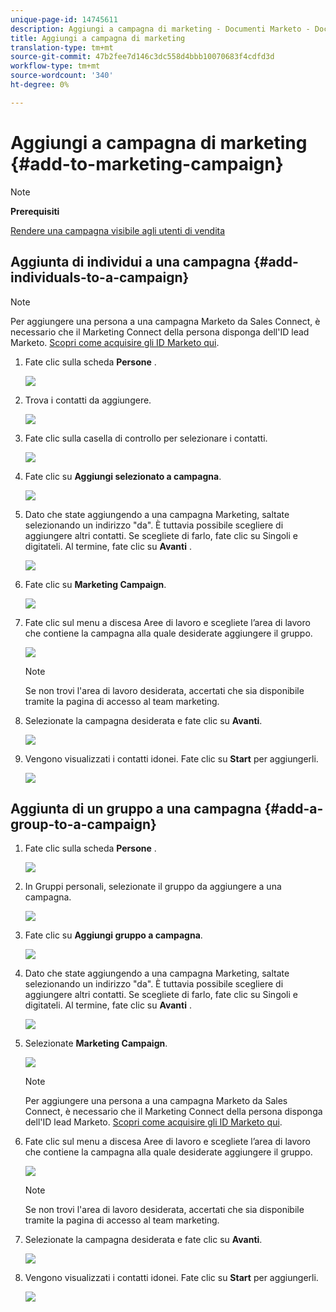 ```yaml
---
unique-page-id: 14745611
description: Aggiungi a campagna di marketing - Documenti Marketo - Documentazione prodotto
title: Aggiungi a campagna di marketing
translation-type: tm+mt
source-git-commit: 47b2fee7d146c3dc558d4bbb10070683f4cdfd3d
workflow-type: tm+mt
source-wordcount: '340'
ht-degree: 0%

---
```



# Aggiungi a campagna di marketing {#add-to-marketing-campaign}

>[!NOTE]
>
>**Prerequisiti**
>
>[Rendere una campagna visibile agli utenti di vendita](http://docs.marketo.com/x/NwDh)

## Aggiunta di individui a una campagna {#add-individuals-to-a-campaign}

>[!NOTE]
>
>Per aggiungere una persona a una campagna Marketo da Sales Connect, è necessario che il Marketing Connect della persona disponga dell&#39;ID lead Marketo. [Scopri come acquisire gli ID Marketo qui](http://docs.marketo.com/x/CQXLAQ).

1. Fate clic sulla scheda **Persone** .

   ![](assets/one-3.png)

1. Trova i contatti da aggiungere.

   ![](assets/two-3.png)

1. Fate clic sulla casella di controllo per selezionare i contatti.

   ![](assets/three-3.png)

1. Fate clic su **Aggiungi selezionato a campagna**.

   ![](assets/four-3.png)

1. Dato che state aggiungendo a una campagna Marketing, saltate selezionando un indirizzo &quot;da&quot;. È tuttavia possibile scegliere di aggiungere altri contatti. Se scegliete di farlo, fate clic su Singoli e digitateli. Al termine, fate clic su **Avanti** .

   ![](assets/five-2.png)

1. Fate clic su **Marketing Campaign**.

   ![](assets/six-1.png)

1. Fate clic sul menu a discesa Aree di lavoro e scegliete l’area di lavoro che contiene la campagna alla quale desiderate aggiungere il gruppo.

   ![](assets/seven-1.png)

   >[!NOTE]
   >
   >Se non trovi l&#39;area di lavoro desiderata, accertati che sia disponibile tramite la pagina di accesso al team marketing.

1. Selezionate la campagna desiderata e fate clic su **Avanti**.

   ![](assets/eight.png)

1. Vengono visualizzati i contatti idonei. Fate clic su **Start** per aggiungerli.

   ![](assets/nine.png)

## Aggiunta di un gruppo a una campagna {#add-a-group-to-a-campaign}

1. Fate clic sulla scheda **Persone** .

   ![](assets/one-3.png)

1. In Gruppi personali, selezionate il gruppo da aggiungere a una campagna.

   ![](assets/eleven.png)

1. Fate clic su **Aggiungi gruppo a campagna**.

   ![](assets/twelve.png)

1. Dato che state aggiungendo a una campagna Marketing, saltate selezionando un indirizzo &quot;da&quot;. È tuttavia possibile scegliere di aggiungere altri contatti. Se scegliete di farlo, fate clic su Singoli e digitateli. Al termine, fate clic su **Avanti** .

   ![](assets/thirteen.png)

1. Selezionate **Marketing Campaign**.

   ![](assets/six-1.png)

   >[!NOTE]
   >
   >Per aggiungere una persona a una campagna Marketo da Sales Connect, è necessario che il Marketing Connect della persona disponga dell&#39;ID lead Marketo. [Scopri come acquisire gli ID Marketo qui](http://docs.marketo.com/x/CQXLAQ).

1. Fate clic sul menu a discesa Aree di lavoro e scegliete l’area di lavoro che contiene la campagna alla quale desiderate aggiungere il gruppo.

   ![](assets/seven-1.png)

   >[!NOTE]
   >
   >Se non trovi l&#39;area di lavoro desiderata, accertati che sia disponibile tramite la pagina di accesso al team marketing.

1. Selezionate la campagna desiderata e fate clic su **Avanti**.

   ![](assets/eight.png)

1. Vengono visualizzati i contatti idonei. Fate clic su **Start** per aggiungerli.

   ![](assets/nine.png)

